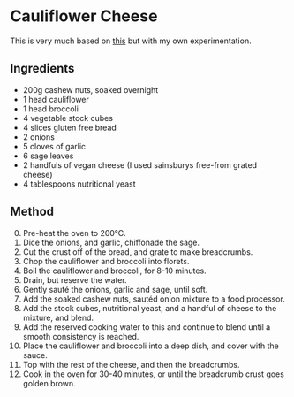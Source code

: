 
# Cauliflower Cheese # 

This is very much based on [this](http://www.onegreenplanet.org/vegan-recipe/hot-n-bubbly-cauliflower-cheese/) but with my own experimentation.

## Ingredients ## 

- 200g cashew nuts, soaked overnight
- 1 head cauliflower
- 1 head broccoli
- 4 vegetable stock cubes
- 4 slices gluten free bread
- 2 onions
- 5 cloves of garlic
- 6 sage leaves
- 2 handfuls of vegan cheese (I used sainsburys free-from grated cheese)
- 4 tablespoons nutritional yeast

## Method ## 

0. Pre-heat the oven to 200°C.
1. Dice the onions, and garlic, chiffonade the sage. 
2. Cut the crust off of the bread, and grate to make breadcrumbs.
2. Chop the cauliflower and broccoli into florets.
3. Boil the cauliflower and broccoli, for 8-10 minutes.
4. Drain, but reserve the water.
5. Gently sauté the onions, garlic and sage, until soft.
5. Add the soaked cashew nuts, sautéd onion mixture to a food processor.
6. Add the stock cubes, nutritional yeast, and a handful of cheese to the mixture, and blend.
7. Add the reserved cooking water to this and continue to blend until a smooth consistency is reached.
8. Place the cauliflower and broccoli into a deep dish, and cover with the sauce.
9. Top with the rest of the cheese, and then the breadcrumbs.
10. Cook in the oven for 30-40 minutes, or until the breadcrumb crust goes golden brown.


